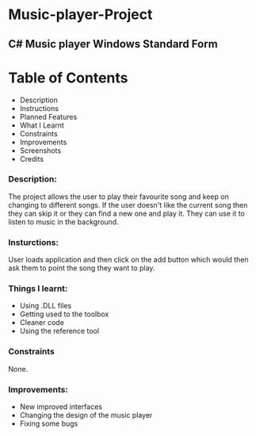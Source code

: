 # Music-player-Project

## C# Music player Windows Standard Form

# Table of Contents
- Description
- Instructions
- Planned Features
- What I Learnt
- Constraints
- Improvements
- Screenshots
- Credits

### Description:

The project allows the user to play their favourite song and keep on changing to different songs. If the user doesn't like the current song then they can skip it or they can find a new one and play it. They can use it to listen to music in the background.

### Insturctions:

User loads application and then click on the add button which would then ask them to point the song they want to play.

### Things I learnt:
- Using .DLL files
- Getting used to the toolbox
- Cleaner code
- Using the reference tool


### Constraints

None.

### Improvements:
- New improved interfaces
- Changing the design of the music player
- Fixing some bugs
